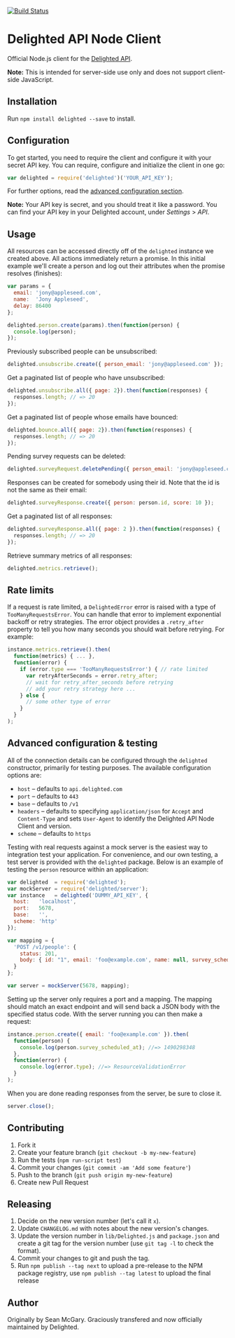 [![Build Status](https://travis-ci.org/delighted/delighted-node.svg?branch=master)](https://travis-ci.org/delighted/delighted-node)

# Delighted API Node Client

Official Node.js client for the [Delighted API](https://delighted.com/docs/api).

**Note:** This is intended for server-side use only and does not support client-side JavaScript.

## Installation

Run `npm install delighted --save` to install.

## Configuration

To get started, you need to require the client and configure it with your secret API key. You can require, configure and initialize the client in one go:

```javascript
var delighted = require('delighted')('YOUR_API_KEY');
```

For further options, read the [advanced configuration section](#advanced-configuration).

**Note:** Your API key is secret, and you should treat it like a password. You can find your API key in your Delighted account, under *Settings* > *API*.

## Usage

All resources can be accessed directly off of the `delighted` instance we created above. All actions immediately return a promise. In this initial example we'll create a person and log out their attributes when the promise resolves (finishes):

```javascript
var params = {
  email: 'jony@appleseed.com',
  name:  'Jony Appleseed',
  delay: 86400
};

delighted.person.create(params).then(function(person) {
  console.log(person);
});
```

Previously subscribed people can be unsubscribed:

```javascript
delighted.unsubscribe.create({ person_email: 'jony@appleseed.com' });
```

Get a paginated list of people who have unsubscribed:

```javascript
delighted.unsubscribe.all({ page: 2}).then(function(responses) {
  responses.length; // => 20
});
```

Get a paginated list of people whose emails have bounced:

```javascript
delighted.bounce.all({ page: 2}).then(function(responses) {
  responses.length; // => 20
});
```

Pending survey requests can be deleted:

```javascript
delighted.surveyRequest.deletePending({ person_email: 'jony@appleseed.com' });
```

Responses can be created for somebody using their id. Note that the id is not the same as their email:

```javascript
delighted.surveyResponse.create({ person: person.id, score: 10 });
```

Get a paginated list of all responses:

```javascript
delighted.surveyResponse.all({ page: 2 }).then(function(responses) {
  responses.length; // => 20
});
```

Retrieve summary metrics of all responses:

```javascript
delighted.metrics.retrieve();
```

## Rate limits

If a request is rate limited, a `DelightedError` error is raised with a type of `TooManyRequestsError`. You can handle that error to implement exponential backoff or retry strategies. The error object provides a `.retry_after` property to tell you how many seconds you should wait before retrying. For example:

```js
instance.metrics.retrieve().then(
  function(metrics) { ... },
  function(error) {
    if (error.type === 'TooManyRequestsError') { // rate limited
      var retryAfterSeconds = error.retry_after;
      // wait for retry_after_seconds before retrying
      // add your retry strategy here ...
    } else {
      // some other type of error
    }
  }
);
```

## <a name="advanced-configuration"></a> Advanced configuration & testing

All of the connection details can be configured through the `delighted` constructor, primarily for testing purposes. The available configuration options are:

* `host` – defaults to `api.delighted.com`
* `port` – defaults to `443`
* `base` – defaults to `/v1`
* `headers` – defaults to specifying `application/json` for `Accept` and `Content-Type` and sets `User-Agent` to identify the Delighted API Node Client and version.
* `scheme` – defaults to `https`

Testing with real requests against a mock server is the easiest way to integration test your application. For convenience, and our own testing, a test server is provided with the `delighted` package. Below is an example of testing the `person` resource within an application:

```javascript
var delighted  = require('delighted');
var mockServer = require('delighted/server');
var instance   = delighted('DUMMY_API_KEY', {
  host:   'localhost',
  port:   5678,
  base:   '',
  scheme: 'http'
});

var mapping = {
  'POST /v1/people': {
    status: 201,
    body: { id: "1", email: 'foo@example.com', name: null, survey_scheduled_at: 1490298348 }
  }
};

var server = mockServer(5678, mapping);
```

Setting up the server only requires a port and a mapping. The mapping should match an exact endpoint and will send back a JSON body with the specified status code. With the server running you can then make a request:

```javascript
instance.person.create({ email: 'foo@example.com' }).then(
  function(person) {
    console.log(person.survey_scheduled_at); //=> 1490298348
  },
  function(error) {
    console.log(error.type); //=> ResourceValidationError
  }
);
```

When you are done reading responses from the server, be sure to close it.

```javascript
server.close();
```

## Contributing

1. Fork it
2. Create your feature branch (`git checkout -b my-new-feature`)
3. Run the tests (`npm run-script test`)
4. Commit your changes (`git commit -am 'Add some feature'`)
5. Push to the branch (`git push origin my-new-feature`)
6. Create new Pull Request

## Releasing

1. Decide on the new version number (let's call it `x`).
2. Update `CHANGELOG.md` with notes about the new version's changes.
3. Update the version number in `lib/Delighted.js` and `package.json` and create a git tag for the version number (use `git tag -l` to check the format).
4. Commit your changes to git and push the tag.
5. Run `npm publish --tag next` to upload a pre-release to the NPM package registry, use `npm publish --tag latest` to upload the final release

## Author

Originally by Sean McGary. Graciously transfered and now officially maintained by Delighted.

